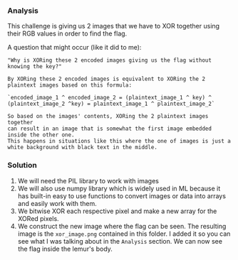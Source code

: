 ### Analysis
This challenge is giving us 2 images that we have to XOR together using their RGB values in order to find the flag.

A question that might occur (like it did to me):

```
"Why is XORing these 2 encoded images giving us the flag without knowing the key?"

By XORing these 2 encoded images is equivalent to XORing the 2 plaintext images based on this formula:

`encoded_image_1 ^ encoded_image_2 = (plaintext_image_1 ^ key) ^ (plaintext_image_2 ^key) = plaintext_image_1 ^ plaintext_image_2`

So based on the images' contents, XORing the 2 plaintext images together
can result in an image that is somewhat the first image embedded inside the other one.
This happens in situations like this where the one of images is just a white background with black text in the middle.
```

### Solution

1. We will need the PIL library to work with images
2. We will also use numpy library which is widely used in ML because it has built-in easy to use functions to convert images or data into arrays and easily work with them.
3. We bitwise XOR each respective pixel and make a new array for the XORed pixels.
4. We construct the new image where the flag can be seen. The resulting image is the `xor_image.png` contained in this folder. I added it so you can see what I was talking about in the `Analysis` section. We can now see the flag inside the lemur's body.
